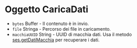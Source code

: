 # Oggetto CaricaDati

* `bytes` Buffer - Il contenuto è in invio.
* `file` Stringa - Percorso dei file in caricamento.
* `macchiaUUID` String - UUID di macchia dati. Usa il metodo [ses.getDatiMacchia](../session.md#sesgetblobdataidentifier-callback) per recuperare i dati.